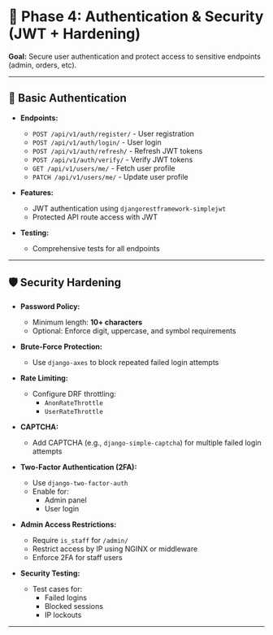 # 🔐 Phase 4: Authentication & Security (JWT + Hardening)

**Goal:** Secure user authentication and protect access to sensitive endpoints (admin, orders, etc).

---

## 🔑 Basic Authentication

- **Endpoints:**

  - `POST /api/v1/auth/register/` - User registration
  - `POST /api/v1/auth/login/` - User login
  - `POST /api/v1/auth/refresh/` - Refresh JWT tokens
  - `POST /api/v1/auth/verify/` - Verify JWT tokens
  - `GET /api/v1/users/me/` - Fetch user profile
  - `PATCH /api/v1/users/me/` - Update user profile

- **Features:**

  - JWT authentication using `djangorestframework-simplejwt`
  - Protected API route access with JWT

- **Testing:**
  - Comprehensive tests for all endpoints

---

## 🛡 Security Hardening

- **Password Policy:**

  - Minimum length: **10+ characters**
  - Optional: Enforce digit, uppercase, and symbol requirements

- **Brute-Force Protection:**

  - Use `django-axes` to block repeated failed login attempts

- **Rate Limiting:**

  - Configure DRF throttling:
    - `AnonRateThrottle`
    - `UserRateThrottle`

- **CAPTCHA:**

  - Add CAPTCHA (e.g., `django-simple-captcha`) for multiple failed login attempts

- **Two-Factor Authentication (2FA):**

  - Use `django-two-factor-auth`
  - Enable for:
    - Admin panel
    - User login

- **Admin Access Restrictions:**

  - Require `is_staff` for `/admin/`
  - Restrict access by IP using NGINX or middleware
  - Enforce 2FA for staff users

- **Security Testing:**
  - Test cases for:
    - Failed logins
    - Blocked sessions
    - IP lockouts

---
